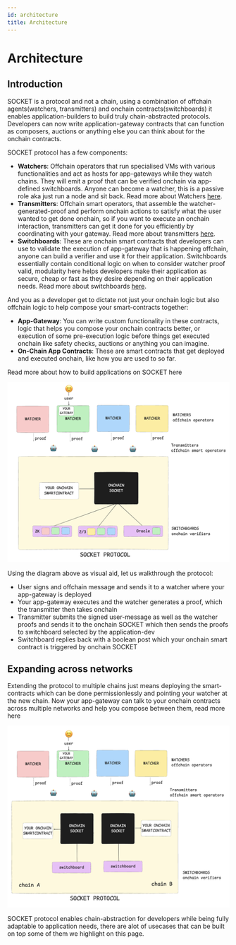 ```yaml
---
id: architecture
title: Architecture
---
```


# Architecture

## Introduction

SOCKET is a protocol and not a chain, using a combination of offchain agents(watchers, transmitters) and onchain contracts(switchboards) it enables application-builders to build truly chain-abstracted protocols. Developers can now write application-gateway contracts that can function as composers, auctions or anything else you can think about for the onchain contracts.

SOCKET protocol has a few components:

- **Watchers**: Offchain operators that run specialised VMs with various functionalities and act as hosts for app-gateways while they watch chains. They will emit a proof that can be verified onchain via app-defined switchboards. Anyone can become a watcher, this is a passive role aka just run a node and sit back. Read more about Watchers [here](/watchers).
- **Transmitters**: Offchain smart operators, that assemble the watcher-generated-proof and perform onchain actions to satisfy what the user wanted to get done onchain, so if you want to execute an onchain interaction, transmitters can get it done for you efficiently by coordinating with your gateway. Read more about transmitters [here](/transmitters).
- **Switchboards**: These are onchain smart contracts that developers can use to validate the execution of app-gateway that is happening offchain, anyone can build a verifier and use it for their application. Switchboards essentially contain conditional logic on when to consider watcher proof valid, modularity here helps developers make their application as secure, cheap or fast as they desire depending on their application needs. Read more about switchboards [here](/switchboards).

And you as a developer get to dictate not just your onchain logic but also offchain logic to help compose your smart-contracts together:

- **App-Gateway**: You can write custom functionality in these contracts, logic that helps you compose your onchain contracts better, or execution of some pre-execution logic before things get executed onchain like safety checks, auctions or anything you can imagine.
- **On-Chain App Contracts**: These are smart contracts that get deployed and executed onchain, like how you are used to so far.

Read more about how to build applications on SOCKET here

![image.png](../static/img/architecture.png)

Using the diagram above as visual aid, let us walkthrough the protocol:

- User signs and offchain message and sends it to a watcher where your app-gateway is deployed
- Your app-gateway executes and the watcher generates a proof, which the transmitter then takes onchain
- Transmitter submits the signed user-message as well as the watcher proofs and sends it to the onchain SOCKET which then sends the proofs to switchboard selected by the application-dev
- Switchboard replies back with a boolean post which your onchain smart contract is triggered by onchain SOCKET

## Expanding across networks

Extending the protocol to multiple chains just means deploying the smart-contracts which can be done permissionlessly and pointing your watcher at the new chain. Now your app-gateway can talk to your onchain contracts across multiple networks and help you compose between them, read more here

![image.png](../static/img/architecture2.png)

SOCKET protocol enables chain-abstraction for developers while being fully adaptable to application needs, there are alot of usecases that can be built on top some of them we highlight on this page.
